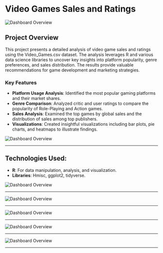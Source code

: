 # Video Games Sales and Ratings

![Dashboard Overview](https://drive.google.com/uc?export=view&id=1THYwe7Vwbvz4ZR1n485tRxhfCyI4MA2x)

## Project Overview

This project presents a detailed analysis of video game sales and ratings using the Video_Games.csv dataset. The analysis leverages R and various data science libraries to uncover key insights into platform popularity, genre preferences, and sales distribution. The results provide valuable recommendations for game development and marketing strategies.

### Key Features

- **Platform Usage Analysis**: Identified the most popular gaming platforms and their market shares.
- **Genre Comparison**: Analyzed critic and user ratings to compare the popularity of Role-Playing and Action games.
- **Sales Analysis**: Examined the top games by global sales and the distribution of sales among top publishers.
- **Visualizations**: Created insightful visualizations including bar plots, pie charts, and heatmaps to illustrate findings.

![Dashboard Overview](https://drive.google.com/uc?export=view&id=1Nj5yE3uZcmE-SIBsVbWYGDZmwN7rkgzb)

---

## Technologies Used:

- **R**: For data manipulation, analysis, and visualization.
- **Libraries**: Hmisc, ggplot2, tidyverse.

![Dashboard Overview](https://drive.google.com/uc?export=view&id=1vN0MoE6SlTeqALNHYLVBcULctKbYDMuL)

---

![Dashboard Overview](https://drive.google.com/uc?export=view&id=1fhtBFJDIDOGBPvf3EO_gyy_cocP4ZWIf)

---

![Dashboard Overview](https://drive.google.com/uc?export=view&id=1zYyVY6SmO6TGMVcvJQ-YJeblCbHXC9_H)

---

![Dashboard Overview](https://drive.google.com/uc?export=view&id=15PW1HJ0qoLTF3QcUFYPFFN7ot_82maLd)

---

![Dashboard Overview](https://drive.google.com/uc?export=view&id=1FllF0WLY0BEWUrS4ehVYYqVn3WDgIVCp)

---
